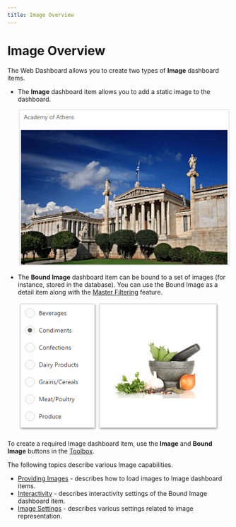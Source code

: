```yaml
---
title: Image Overview
---
```

# Image Overview
The Web Dashboard allows you to create two types of **Image** dashboard items.
* The **Image** dashboard item allows you to add a static image to the dashboard.
	
	![Image_Web](../../../../images/Img22523.png)
* The **Bound Image** dashboard item can be bound to a set of images (for instance, stored in the database). You can use the Bound Image as a detail item along with the [Master Filtering](../../../../../dashboard-for-web/articles/web-dashboard-designer-mode/interactivity/master-filtering.md) feature.
	
	![wdd-image-bound](../../../../images/Img125706.png)

To create a required Image dashboard item, use the **Image** and **Bound Image** buttons in the [Toolbox](../../../../../dashboard-for-web/articles/web-dashboard-designer-mode/ui-elements/toolbox.md).

The following topics describe various Image capabilities.
* [Providing Images](../../../../../dashboard-for-web/articles/web-dashboard-designer-mode/designing-dashboard-items/images/providing-images.md) - describes how to load images to Image dashboard items.
* [Interactivity](../../../../../dashboard-for-web/articles/web-dashboard-designer-mode/designing-dashboard-items/images/interactivity.md) - describes interactivity settings of the Bound Image dashboard item.
* [Image Settings](../../../../../dashboard-for-web/articles/web-dashboard-designer-mode/designing-dashboard-items/images/image-settings.md) - describes various settings related to image representation.